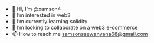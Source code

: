 - 👋 Hi, I’m @xamson4
- 👀 I’m interested in web3
- 🌱 I’m currently learning solidity
- 💞️ I’m looking to collaborate on a web3 e-commerce
- 📫 How to reach me samsonssewanyana68@gmail.com

<!---
xamson4/xamson4 is a ✨ special ✨ repository because its `README.md` (this file) appears on your GitHub profile.
You can click the Preview link to take a look at your changes.
--->
